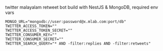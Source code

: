 twitter malayalam retweet bot build with NestJS & MongoDB, required env vars

```
MONGO_URL="mongodb://user:password@x.mlab.com:port/db"
TWITTER_ACCESS_TOKEN=""
TWITTER_ACCESS_TOKEN_SECRET=""
TWITTER_CONSUMER_KEY=""
TWITTER_CONSUMER_SECRET=""
TWITTER_SEARCH_QUERY="* AND -filter:replies AND -filter:retweets"
```